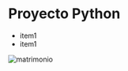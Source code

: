 # Proyecto Python


- item1 
- item1

![matrimonio](https://es.la-croix.com/images/0000/matrimonio.jpeg)
